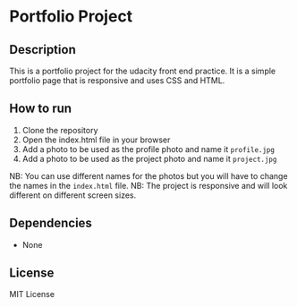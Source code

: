 # Portfolio Project

## Description

This is a portfolio project for the udacity front end practice. It is a simple portfolio page that is responsive and uses CSS and HTML.

## How to run

1. Clone the repository
2. Open the index.html file in your browser
3. Add a photo to be used as the profile photo and name it `profile.jpg`
4. Add a photo to be used as the project photo and name it `project.jpg`

NB: You can use different names for the photos but you will have to change the names in the `index.html` file.
NB: The project is responsive and will look different on different screen sizes.

## Dependencies

* None

## License

MIT License
